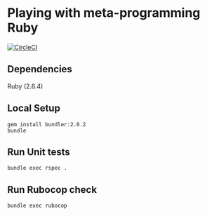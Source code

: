 Playing with meta-programming Ruby
==================================

[![CircleCI](https://circleci.com/gh/rusllonrails/ruby_metaprogramming_sandbox.svg?style=svg)](https://circleci.com/gh/rusllonrails/ruby_metaprogramming_sandbox)

## Dependencies

Ruby (2.6.4)

## Local Setup

```
gem install bundler:2.0.2
bundle
```

## Run Unit tests

```
bundle exec rspec .
```

## Run Rubocop check

```
bundle exec rubocop
```
